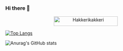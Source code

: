 ### Hi there 👋

<div align="center">
    <img width="200" height="30" src="https://komarev.com/ghpvc/?username=Hakkerikakkeri&style=flat-square&color=3079ff" alt="Hakkerikakkeri" />
</div>

[![Top Langs](https://github-readme-stats.vercel.app/api/top-langs/?username=Hakkerikakkeri&langs_count=8)](https://github.com/anuraghazra/github-readme-stats)


![Anurag's GitHub stats](https://github-readme-stats.vercel.app/api?username=Hakkerikakkeri&show_icons=true)
